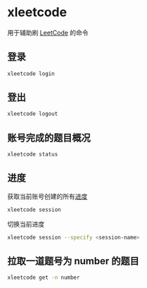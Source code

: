 # xleetcode

用于辅助刷 [LeetCode](https://leetcode-cn.com/) 的命令

## 登录

```bash
xleetcode login
```

## 登出

```bash
xleetcode logout
```

## 账号完成的题目概况

```bash
xleetcode status
```

## 进度

获取当前账号创建的所有[进度](https://leetcode-cn.com/session/)

```bash
xleetcode session
```

切换当前进度

```bash
xleetcode session --specify <session-name>
```

## 拉取一道题号为 number 的题目

```bash
xleetcode get -n number
```
